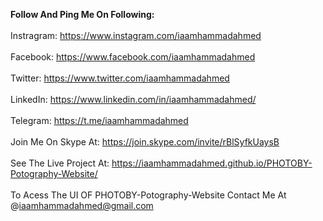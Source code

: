 <b>Follow And Ping Me On Following: <br><br></b>
Instragram: https://www.instagram.com/iaamhammadahmed<br><br>
Facebook: https://www.facebook.com/iaamhammadahmed<br><br>
Twitter: https://www.twitter.com/iaamhammadahmed<br><br>
LinkedIn: https://www.linkedin.com/in/iaamhammadahmed/<br><br>
Telegram: https://t.me/iaamhammadahmed<br><br>
Join Me On Skype At: https://join.skype.com/invite/rBlSyfkUaysB<br><br>
See The Live Project At: https://iaamhammadahmed.github.io/PHOTOBY-Potography-Website/<br><br>
To Acess The UI OF PHOTOBY-Potography-Website Contact Me At @iaamhammadahmed@gmail.com
